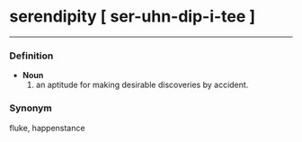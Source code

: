 # serendipity [ ser-uhn-dip-i-tee ]
---
### Definition
- **Noun**
  1. an aptitude for making desirable discoveries by accident.
### Synonym
fluke, happenstance
